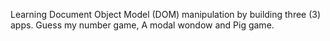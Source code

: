 Learning Document Object Model (DOM) manipulation by building three (3) apps. Guess my number game, A modal wondow and Pig game.
